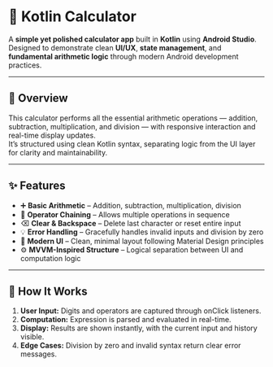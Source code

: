 # 🧮 Kotlin Calculator

A **simple yet polished calculator app** built in **Kotlin** using **Android Studio**.  
Designed to demonstrate clean **UI/UX**, **state management**, and **fundamental arithmetic logic** through modern Android development practices.

---

## 🧩 Overview

This calculator performs all the essential arithmetic operations — addition, subtraction, multiplication, and division — with responsive interaction and real-time display updates.  
It’s structured using clean Kotlin syntax, separating logic from the UI layer for clarity and maintainability.

---

## ✨ Features

- ➕ **Basic Arithmetic** – Addition, subtraction, multiplication, division  
- 🧠 **Operator Chaining** – Allows multiple operations in sequence  
- ⌫ **Clear & Backspace** – Delete last character or reset entire input  
- 💡 **Error Handling** – Gracefully handles invalid inputs and division by zero  
- 📱 **Modern UI** – Clean, minimal layout following Material Design principles  
- ⚙️ **MVVM-Inspired Structure** – Logical separation between UI and computation logic  

---

## 🧠 How It Works

1. **User Input:** Digits and operators are captured through onClick listeners.  
2. **Computation:** Expression is parsed and evaluated in real-time.  
3. **Display:** Results are shown instantly, with the current input and history visible.  
4. **Edge Cases:** Division by zero and invalid syntax return clear error messages.
